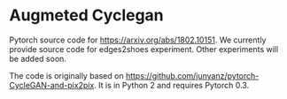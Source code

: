 # Augmeted Cyclegan

Pytorch source code for https://arxiv.org/abs/1802.10151. 
We currently provide source code for edges2shoes experiment. Other experiments will be added soon.

The code is originally based on https://github.com/junyanz/pytorch-CycleGAN-and-pix2pix.
It is in Python 2 and requires Pytorch 0.3.

